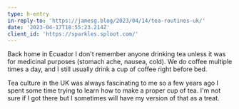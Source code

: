 ```yaml
---
type: h-entry
in-reply-to: 'https://jamesg.blog/2023/04/14/tea-routines-uk/'
date: '2023-04-17T18:55:23.214Z'
client_id: 'https://sparkles.sploot.com/'
---
```

Back home in Ecuador I don't remember anyone drinking tea unless it was for medicinal purposes (stomach ache, nausea, cold). We do coffee multiple times a day, and I still usually drink a cup of coffee right before bed.

Tea culture in the UK was always fascinating to me so a few years ago I spent some time trying to learn how to make a proper cup of tea. I'm not sure if I got there but I sometimes will have my version of that as a treat.
